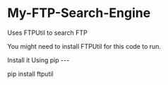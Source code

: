 # My-FTP-Search-Engine
Uses FTPUtil to search FTP

You might need to install FTPUtil for this code to run.

Install it Using pip ---

pip install ftputil
